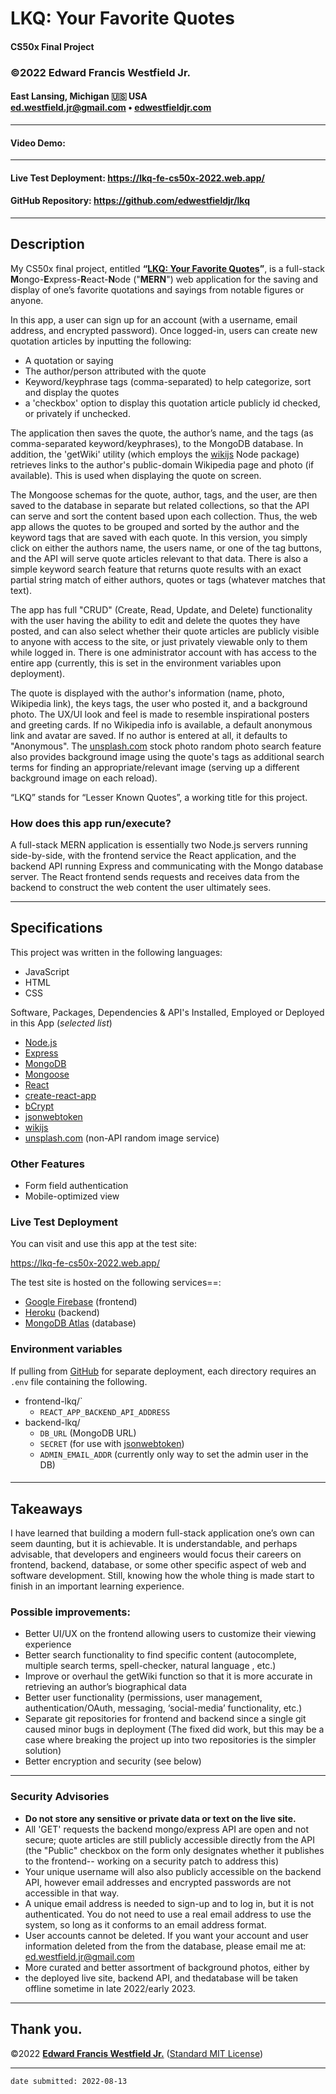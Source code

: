 # LKQ: Your Favorite Quotes
#### CS50x Final Project 
### ©2022 **Edward Francis Westfield Jr.**
#### East Lansing, Michigan &#127482;&#127480; USA<br/>ed.westfield.jr@gmail.com • [edwestfieldjr.com](https://www.edwestfieldjr.com/)
---
#### Video Demo:  <URL HERE>
---
#### Live Test Deployment:  https://lkq-fe-cs50x-2022.web.app/
#### GitHub Repository:  https://github.com/edwestfieldjr/lkq
---
## Description 

My CS50x final project, entitled **“[LKQ: Your Favorite Quotes](https://lkq-fe-cs50x-2022.web.app/)”**, is a full-stack **M**ongo-**E**xpress-**R**eact-**N**ode ("**MERN**") web application for the saving and display of one’s favorite quotations and sayings from notable figures or anyone. 

In this app, a user can sign up for an account (with a username, email address, and encrypted password). Once logged-in, users can create new quotation articles by inputting the following:

- A quotation or saying
- The author/person attributed with the quote
- Keyword/keyphrase tags (comma-separated) to help categorize, sort and display the quotes
- a 'checkbox' option to display this quotation article publicly id checked, or privately if unchecked.

The application then saves the quote, the author’s name, and the tags (as comma-separated keyword/keyphrases), to the MongoDB database. In addition, the 'getWiki' utility (which employs the [wikijs](https://www.npmjs.com/package/wikijs) Node package) retrieves links to the author's public-domain Wikipedia page and photo (if available). This is used when displaying the quote on screen.

The Mongoose schemas for the quote, author, tags, and the user, are then saved to the database in separate but related collections, so that the API can serve and sort the content based upon each collection. Thus, the web app allows the quotes to be grouped and sorted by the author and the keyword tags that are saved with each quote. In this version, you simply click on either the authors name, the users name, or one of the tag buttons, and the API will serve quote articles relevant to that data. There is also a simple keyword search feature that returns quote results with an exact partial string match of either authors, quotes or tags (whatever matches that text). 

The app has full "CRUD" (Create, Read, Update, and Delete) functionality with the user having the ability to edit and delete the quotes they have posted, and can also select whether their quote articles are publicly visible to anyone with access to the site, or just privately viewable only to them while logged in. There is one administrator account with has access to the entire app (currently, this is set in the environment variables upon deployment).

The quote is displayed with the author's information (name, photo, Wikipedia  link), the keys tags, the user who posted it, and a background photo. The UX/UI look and feel is made to resemble inspirational posters and greeting cards. If no Wikipedia  info is available, a default anonymous link and avatar are saved. If no author is entered at all, it defaults to "Anonymous". The [unsplash.com](https://unsplash.com/) stock photo random photo search feature also provides background image using the quote's tags as additional search terms for finding an appropriate/relevant image (serving up a different background image on each reload). 
 
“LKQ” stands for “Lesser Known Quotes”, a working title for this project. 

###  How does this app run/execute?

A full-stack MERN application is essentially two Node.js servers running side-by-side, with the frontend service the React application, and the backend API running Express and communicating with the Mongo database server. The React frontend sends requests and receives data from the backend to construct the web content the user ultimately sees.  

---
## Specifications

This project was written in the following languages: 

- JavaScript
- HTML
- CSS

Software, Packages, Dependencies & API's Installed, Employed or Deployed in this App (*selected list*)

- [Node.js](https://nodejs.org/) 
- [Express](https://expressjs.com/)
- [MongoDB](https://www.mongodb.com/)
- [Mongoose](https://mongoosejs.com/)
- [React](https://express.com/)
- [create-react-app](https://create-react-app.dev/)
- [bCrypt](https://www.npmjs.com/package/bcrypt)
- [jsonwebtoken](https://www.npmjs.com/package/jsonwebtoken)
- [wikijs](https://www.npmjs.com/package/wikijs)
- [unsplash.com](https://unsplash.com/) (non-API random image service)

### Other Features
- Form field authentication
- Mobile-optimized view

### Live Test Deployment
You can visit and use this app at the test site: 

https://lkq-fe-cs50x-2022.web.app/  

The test site is hosted on the following services==:
- [Google Firebase](https://firebase.google.com/) (frontend)
- [Heroku](https://dashboard.heroku.com/) (backend)
- [MongoDB Atlas](https://www.mongodb.com/atlas) (database)

### Environment  variables
If pulling from [GitHub](https://github.com/edwestfieldjr/lkq) for separate deployment, each directory requires an `.env` file containing the following. 
- frontend-lkq/`
    - `REACT_APP_BACKEND_API_ADDRESS`
- backend-lkq/
    - `DB_URL` (MongoDB URL)
    - `SECRET` (for use with [jsonwebtoken](https://www.npmjs.com/package/jsonwebtoken))
    - `ADMIN_EMAIL_ADDR` (currently only way to set the admin user in the DB)
#### 
---
## Takeaways

I have learned that building a modern full-stack application one’s own can seem daunting, but it is achievable. It is understandable, and perhaps advisable, that developers and engineers would focus their careers on frontend, backend, database, or some other specific aspect of web and software development. Still, knowing how the whole thing is made start to finish in an important learning experience.  

### Possible improvements:

- Better UI/UX on the frontend allowing users to customize their viewing experience
- Better search functionality to find specific content (autocomplete, multiple search terms, spell-checker, natural language , etc.)
- Improve or overhaul the getWiki function so that it is more accurate in retrieving an author’s biographical data
- Better user functionality (permissions, user management, authentication/OAuth, messaging, ‘social-media’ functionality, etc.) 
- Separate git repositories for frontend and backend since a single git caused minor bugs in deployment (The fixed did work, but this may be a case where breaking the project up into two repositories is the simpler solution)
- Better encryption and security (see below)

---
### Security Advisories

- **Do not store any sensitive or private data or text on the live site.**
- All 'GET' requests the backend mongo/express API are open and not secure; quote articles are still publicly accessible directly from the API (the "Public" checkbox on the form only designates whether it publishes to the frontend-- working on a security patch to address this)
- Your unique username will also also publicly accessible on the backend API, however email addresses and encrypted passwords are not accessible in that way. 
- A unique email address is needed to sign-up and to log in, but it is not authenticated. You do not need to use a real email address to use the system, so long as it conforms to an email address format. 
- User accounts cannot be deleted. If you want your account and user information deleted from the from the database, please email me at: ed.westfield.jr@gmail.com
- More curated and better assortment of background photos, either by 
- the deployed live site, backend API, and thedatabase will be taken offline sometime in late 2022/early 2023. 

---

## Thank you.
©2022 [**Edward Francis Westfield Jr.**](https://www.edwestfieldjr.com/) ([Standard MIT License](https://opensource.org/licenses/MIT))

---
`date submitted: 2022-08-13` 